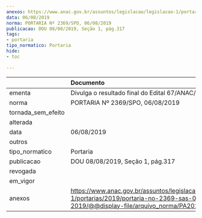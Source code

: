 ```yaml
---
anexos: https://www.anac.gov.br/assuntos/legislacao/legislacao-1/portarias/2019/portaria-no-2369-sas-06-08-2019/@@display-file/arquivo_norma/PA2019-2369.pdf
data: 06/08/2019
norma: PORTARIA Nº 2369/SPO, 06/08/2019
publicacao: DOU 08/08/2019, Seção 1, pág.317
tags:
- portaria
tipo_normatico: Portaria
hide: 
- toc 
 
---
```


|                    | Documento                                                                                                                                            |
|:-------------------|:-----------------------------------------------------------------------------------------------------------------------------------------------------|
| ementa             | Divulga o resultado final do Edital 67/ANAC/2018.                                                                                                    |
| norma              | PORTARIA Nº 2369/SPO, 06/08/2019                                                                                                                     |
| tornada_sem_efeito |                                                                                                                                                      |
| alterada           |                                                                                                                                                      |
| data               | 06/08/2019                                                                                                                                           |
| outros             |                                                                                                                                                      |
| tipo_normatico     | Portaria                                                                                                                                             |
| publicacao         | DOU 08/08/2019, Seção 1, pág.317                                                                                                                     |
| revogada           |                                                                                                                                                      |
| em_vigor           |                                                                                                                                                      |
| anexos             | https://www.anac.gov.br/assuntos/legislacao/legislacao-1/portarias/2019/portaria-no-2369-sas-06-08-2019/@@display-file/arquivo_norma/PA2019-2369.pdf |